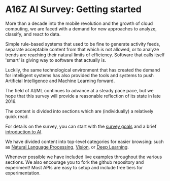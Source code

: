 # A16Z AI Survey: Getting started

More than a decade into the mobile revolution and the growth of cloud computing, we are faced with a demand for new approaches to analyze, classify, and react to data.

Simple rule-based systems that used to be fine to generate activity feeds, separate acceptable content from that which is not allowed, or to analyze trends are reaching their natural limits of efficiency. Software that calls itself 'smart' is giving way to software that actually is.

Luckily, the same technological environment that has created the demand for intelligent systems has also provided the tools and systems to push Artificial Intelligence and Machine Learning forward.

The field of AI/ML continues to advance at a steady pace pace, but we hope that this survey will provide a reasonable reflection of its state in late 2016.

The content is divided into sections which are (individually) a relatively quick read.

For details on the survey, you can start with the [survey goals](/docs/intro/survey-goals) and a brief [introduction to AI](/docts/intro/ai).

We have divided content into top-level categories for easier browsing: such as [Natural Language Processing](/docs/guides/nlp), [Vision](/docs/guides/vision), or [Deep Learning](/docs/intro/dl).

Whenever possible we have included live examples throughout the various sections. We also encourage you to fork the github repository and experiment! Most APIs are easy to setup and include free tiers for experimentation.
